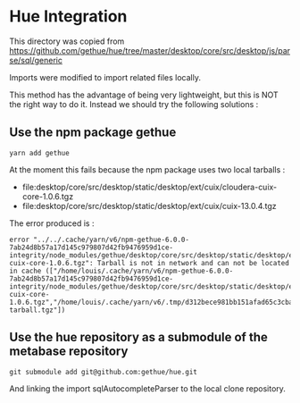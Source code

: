 # Hue Integration

This directory was copied from https://github.com/gethue/hue/tree/master/desktop/core/src/desktop/js/parse/sql/generic

Imports were modified to import related files locally.

This method has the advantage of being very lightweight, but this is NOT the right way to do it. Instead we should try the following solutions :

## Use the npm package gethue
```
yarn add gethue
```

At the moment this fails because the npm package uses two local tarballs :
- file:desktop/core/src/desktop/static/desktop/ext/cuix/cloudera-cuix-core-1.0.6.tgz
- file:desktop/core/src/desktop/static/desktop/ext/cuix/cuix-13.0.4.tgz

The error produced is :
```
error "../../.cache/yarn/v6/npm-gethue-6.0.0-7ab24d8b57a17d145c979807d42fb9476959d1ce-integrity/node_modules/gethue/desktop/core/src/desktop/static/desktop/ext/cuix/cloudera-cuix-core-1.0.6.tgz": Tarball is not in network and can not be located in cache (["/home/louis/.cache/yarn/v6/npm-gethue-6.0.0-7ab24d8b57a17d145c979807d42fb9476959d1ce-integrity/node_modules/gethue/desktop/core/src/desktop/static/desktop/ext/cuix/cloudera-cuix-core-1.0.6.tgz","/home/louis/.cache/yarn/v6/.tmp/d312bece981bb151afad65c3cba6d917/.yarn-tarball.tgz"])
```

## Use the hue repository as a submodule of the metabase repository

```
git submodule add git@github.com:gethue/hue.git
```

And linking the import sqlAutocompleteParser to the local clone repository.